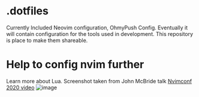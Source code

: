 # .dotfiles
Currently Included Neovim configuration, OhmyPush Config.
Eventually it will contain configuration for the tools used in development. This repository is place to make them shareable.


# Help to config nvim further
Learn more about Lua. Screenshot taken from John McBride talk [Nvimconf 2020 video](https://youtu.be/z9SuyhSHOWs?t=12222)
![image](https://user-images.githubusercontent.com/1523391/207025718-dde16df6-8a99-4680-92e6-800cf8d1d9f5.png)
